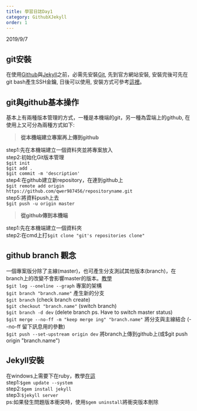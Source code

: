 ```yaml
---
title: 學習日誌Day1
category: GithubXJekyll
order: 1
---
```

2019/9/7

## **git安裝**  
在使用[Github](https://github.com)與[Jekyll](https://jekyllrb.com/)之前，必需先安裝[Git](https://git-scm.com/), 先到官方網站安裝, 安裝完後可先在git bash產生SSH金鑰, 日後可以使用, 安裝方式可參考[這裡](https://help.github.com/en/enterprise/2.15/user/articles/generating-a-new-ssh-key-and-adding-it-to-the-ssh-agent)。

## **git與github基本操作**  
基本上有兩種版本管理的方式，一種是本機端的git，另一種為雲端上的github, 在使用上又可分為兩種方式如下:

>**從本機端建立專案再上傳到github**

step1:先在本機端建立一個資料夾並將專案放入  
step2:初始化Git版本管理  
`$git init`  
`$git add .`  
`$git commit -m 'description'`  
step4:在github建立新repository，在連到github上  
`$git remote add origin https://github.com/qwer987456/repositoryname.git`  
step5:將資料push上去  
`$git push -u origin master`

>**從github傳到本機端**

step1:先在本機端建立一個資料夾  
step2:在cmd上打`$git clone "git's repositories clone"`  

## **github branch 觀念**  
一個專案版分除了主線(master)，也可產生分支測試其他版本(branch)，在branch上的改變不會影響master的版本。[教學](https://www.youtube.com/watch?v=68CMwz3wMRE)  
`$git log --oneline --graph` 專案的架構  
`$git branch "branch.name"` 產生新的分支  
`$git branch` (check branch create)  
`$git checkout "branch.name"` (switch branch)  
`$git branch -d dev` (delete branch ps. Have to switch master status)  
`$git merge --no-ff -m "keep merge ing" "branch.name"` 將分支與主線結合 (--no-ff 留下訊息用的參數)  
`$git push --set-upstream origin dev` 將branch上傳到github上(或$git push origin "branch.name")  

## **Jekyll安裝**  
在windows上需要下在ruby，教學[在這](https://wcc723.github.io/jekyll/2014/01/13/windows-jekyll-server/)  
step1:`$gem update --system`  
step2:`$gem install jekyll`  
step3:`$jekyll server`  
ps:如果發生問題版本衝突時，使用`$gem uninstall`將衝突版本刪除